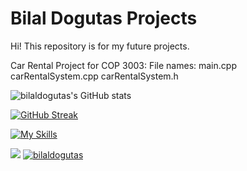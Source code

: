 # Bilal Dogutas Projects

Hi! This repository is for my future projects.

Car Rental Project for COP 3003:
File names:
main.cpp
carRentalSystem.cpp
carRentalSystem.h



![bilaldogutas's GitHub stats](https://github-readme-stats.vercel.app/api?username=bilaldogutas&show_icons=true&theme=tokyonight)

[![GitHub Streak](http://github-readme-streak-stats.herokuapp.com?user=bilaldogutas&theme=tokyonight&hide_border=true&border_radius=5&date_format=M%20j%5B%2C%20Y%5D)](https://git.io/streak-stats)

[![My Skills](https://skillicons.dev/icons?i=py,c,cpp,git,github&theme=dark)](https://skillicons.dev)


<a href="[https://wakatime.com"><img src="https://wakatime.com/share/@0f144fc0-8a07-44e0-8f3e-4ae3bfc710e1/5d1e914f-cefb-4c8d-b22e-d27b3bb912fe.png](https://wakatime.com/share/@02f4641e-083b-4863-a6b6-ee589cc3b0af/22ccaa3e-580f-44d2-83fc-636839217f6a.svg)" /></a>
<a href="https://github.com/CliffShoyinka/github-profile-trophy">
            <img src="https://github-profile-trophy.vercel.app/?username=bilaldogutas&row=1&column=7&theme=darkhub" alt="bilaldogutas" />
        </a>
    </div>
